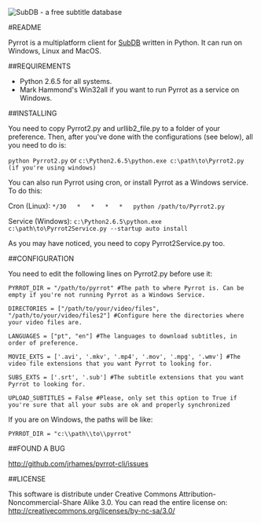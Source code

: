 ![SubDB - a free subtitle database](http://thesubdb.com/subdb-logo.png)

#README

Pyrrot is a multiplatform client for [SubDB](http://thesubdb.com "SubDB - a free subtitle database") written in Python. It can run on Windows, Linux and MacOS.


##REQUIREMENTS

- Python 2.6.5 for all systems.
- Mark Hammond's Win32all if you want to run Pyrrot as a service on Windows.


##INSTALLING

You need to copy Pyrrot2.py and urllib2_file.py to a folder of your preference. Then, after you've done with the configurations (see below), all you need to do is:

`python Pyrrot2.py`
or
`c:\Python2.6.5\python.exe c:\path\to\Pyrrot2.py (if you're using windows)`

You can also run Pyrrot using cron, or install Pyrrot as a Windows service. To do this:

Cron (Linux):
`*/30	*	*	*	*	python /path/to/Pyrrot2.py`

Service (Windows):
`c:\Python2.6.5\python.exe c:\path\to\Pyrrot2Service.py --startup auto install`

As you may have noticed, you need to copy Pyrrot2Service.py too.


##CONFIGURATION

You need to edit the following lines on Pyrrot2.py before use it:

`PYRROT_DIR = "/path/to/pyrrot" #The path to where Pyrrot is. Can be empty if you're not running Pyrrot as a Windows Service.`

`DIRECTORIES = ["/path/to/your/video/files", "/path/to/your/video/files2"] #Configure here the directories where your video files are.`

`LANGUAGES = ["pt", "en"] #The languages to download subtitles, in order of preference.`

`MOVIE_EXTS = ['.avi', '.mkv', '.mp4', '.mov', '.mpg', '.wmv'] #The video file extensions that you want Pyrrot to looking for.`

`SUBS_EXTS = ['.srt', '.sub'] #The subtitle extensions that you want Pyrrot to looking for.`

`UPLOAD_SUBTITLES = False #Please, only set this option to True if you're sure that all your subs are ok and properly synchronized`

If you are on Windows, the paths will be like:

`PYRROT_DIR = "c:\\path\\to\\pyrrot"`


##FOUND A BUG

<http://github.com/jrhames/pyrrot-cli/issues>


##LICENSE

This software is distribute under Creative Commons Attribution-Noncommercial-Share Alike 3.0. You can read the entire license on:
<http://creativecommons.org/licenses/by-nc-sa/3.0/>